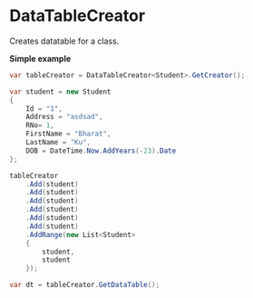 # DataTableCreator
Creates datatable for a class.

**Simple example**

```csharp
var tableCreator = DataTableCreator<Student>.GetCreator();

var student = new Student
{
    Id = "1",
    Address = "asdsad",
    RNo= 1,
    FirstName = "Bharat",
    LastName = "Ku",
    DOB = DateTime.Now.AddYears(-23).Date
};

tableCreator
    .Add(student)
    .Add(student)
    .Add(student)
    .Add(student)
    .Add(student)
    .Add(student)
    .AddRange(new List<Student>
    {
        student,
        student
    });

var dt = tableCreator.GetDataTable();
```
